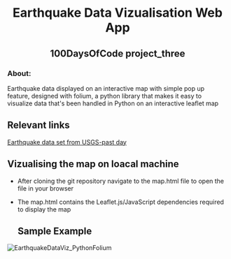 <!-- PROJECT TITLE -->
  <h1 align="center">Earthquake Data Vizualisation Web App</h1>
 <h2 2 align="center">
    100DaysOfCode project_three
    <br />
    </h2>

### About:
Earthquake data displayed on an interactive map with simple pop up feature, designed with folium, a python library that makes it easy to visualize data that's been handled in Python on an interactive leaflet map

 ## Relevant links

   [Earthquake data set from USGS-past day](https://earthquake.usgs.gov/earthquakes/feed/v1.0/summary/all_day.csv)
   
## Vizualising the map on loacal machine
- After cloning the git repository navigate to the map.html file to open the file in your browser
- The map.html contains the Leaflet.js/JavaScript dependencies required to display the map
   
  ## Sample Example
![EarthquakeDataViz_PythonFolium](https://user-images.githubusercontent.com/19821445/131269531-51c55d76-61ec-4b9c-9107-0d7cec32e963.JPG)
